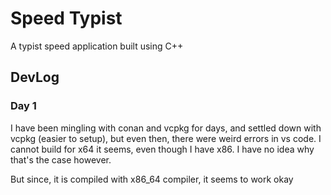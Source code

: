 # Speed Typist

A typist speed application built using C++

## DevLog
### Day 1
I have been mingling with conan and vcpkg for days, and settled down with vcpkg (easier to setup), but even then, there were weird errors in vs code. I cannot build for x64 it seems, even though I have x86. I have no idea why that's the case however.

But since, it is compiled with x86_64 compiler, it seems to work okay